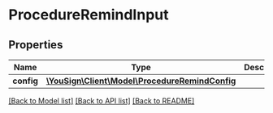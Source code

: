 # ProcedureRemindInput

## Properties
Name | Type | Description | Notes
------------ | ------------- | ------------- | -------------
**config** | [**\YouSign\Client\Model\ProcedureRemindConfig**](ProcedureRemindConfig.md) |  | [optional] 

[[Back to Model list]](../README.md#documentation-for-models) [[Back to API list]](../README.md#documentation-for-api-endpoints) [[Back to README]](../README.md)

